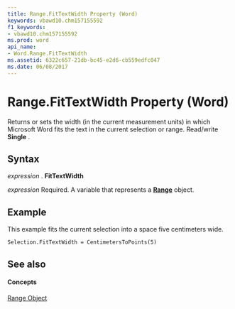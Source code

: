 ```yaml
---
title: Range.FitTextWidth Property (Word)
keywords: vbawd10.chm157155592
f1_keywords:
- vbawd10.chm157155592
ms.prod: word
api_name:
- Word.Range.FitTextWidth
ms.assetid: 6322c657-21db-bc45-e2d6-cb559edfc047
ms.date: 06/08/2017
---
```



# Range.FitTextWidth Property (Word)

Returns or sets the width (in the current measurement units) in which Microsoft Word fits the text in the current selection or range. Read/write  **Single** .


## Syntax

 _expression_ . **FitTextWidth**

 _expression_ Required. A variable that represents a **[Range](Word.Range.md)** object.


## Example

This example fits the current selection into a space five centimeters wide.


```
Selection.FitTextWidth = CentimetersToPoints(5)
```


## See also


#### Concepts


[Range Object](Word.Range.md)

